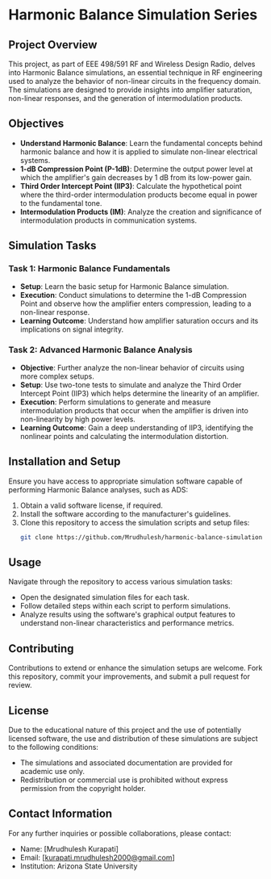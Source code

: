 # Harmonic Balance Simulation Series

## Project Overview
This project, as part of EEE 498/591 RF and Wireless Design Radio, delves into Harmonic Balance simulations, an essential technique in RF engineering used to analyze the behavior of non-linear circuits in the frequency domain. The simulations are designed to provide insights into amplifier saturation, non-linear responses, and the generation of intermodulation products.

## Objectives
- **Understand Harmonic Balance**: Learn the fundamental concepts behind harmonic balance and how it is applied to simulate non-linear electrical systems.
- **1-dB Compression Point (P-1dB)**: Determine the output power level at which the amplifier's gain decreases by 1 dB from its low-power gain.
- **Third Order Intercept Point (IIP3)**: Calculate the hypothetical point where the third-order intermodulation products become equal in power to the fundamental tone.
- **Intermodulation Products (IM)**: Analyze the creation and significance of intermodulation products in communication systems.

## Simulation Tasks
### Task 1: Harmonic Balance Fundamentals
- **Setup**: Learn the basic setup for Harmonic Balance simulation.
- **Execution**: Conduct simulations to determine the 1-dB Compression Point and observe how the amplifier enters compression, leading to a non-linear response.
- **Learning Outcome**: Understand how amplifier saturation occurs and its implications on signal integrity.

### Task 2: Advanced Harmonic Balance Analysis
- **Objective**: Further analyze the non-linear behavior of circuits using more complex setups.
- **Setup**: Use two-tone tests to simulate and analyze the Third Order Intercept Point (IIP3) which helps determine the linearity of an amplifier.
- **Execution**: Perform simulations to generate and measure intermodulation products that occur when the amplifier is driven into non-linearity by high power levels.
- **Learning Outcome**: Gain a deep understanding of IIP3, identifying the nonlinear points and calculating the intermodulation distortion.

## Installation and Setup
Ensure you have access to appropriate simulation software capable of performing Harmonic Balance analyses, such as ADS:
1. Obtain a valid software license, if required.
2. Install the software according to the manufacturer's guidelines.
3. Clone this repository to access the simulation scripts and setup files:
   ```bash
   git clone https://github.com/Mrudhulesh/harmonic-balance-simulations.git
   ```

## Usage
Navigate through the repository to access various simulation tasks:
- Open the designated simulation files for each task.
- Follow detailed steps within each script to perform simulations.
- Analyze results using the software's graphical output features to understand non-linear characteristics and performance metrics.

## Contributing
Contributions to extend or enhance the simulation setups are welcome. Fork this repository, commit your improvements, and submit a pull request for review.

## License
Due to the educational nature of this project and the use of potentially licensed software, the use and distribution of these simulations are subject to the following conditions:
- The simulations and associated documentation are provided for academic use only.
- Redistribution or commercial use is prohibited without express permission from the copyright holder.

## Contact Information
For any further inquiries or possible collaborations, please contact:
- Name: [Mrudhulesh Kurapati]
- Email: [kurapati.mrudhulesh2000@gmail.com]
- Institution: Arizona State University

